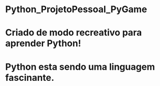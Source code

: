 # Python_ProjetoPessoal_PyGame
# Criado de modo recreativo para aprender Python!
# Python esta sendo uma linguagem fascinante.

